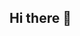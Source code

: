 ## Hi there 👋

<!--
**damibakare/damibakare** is a ✨ _special_ ✨ repository because its `README.md` (this file) appears on your GitHub profile.

### Hi there 👋, Welcome!

Hello!👋🏻 My name is **Dami Bakare**, I am a software engineer from Lagos, Nigeria.

**Skills:**  
Leadership | Web development


